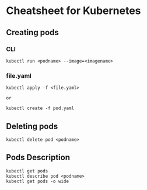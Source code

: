 # Cheatsheet for Kubernetes

## Creating pods
### CLI
```
kubectl run <podname> --image=<imagename>
```

### file.yaml
```
kubectl apply -f <file.yaml>

or

kubectl create -f pod.yaml
```

## Deleting pods
```
kubectl delete pod <podname>
```

## Pods Description
```
kubectl get pods
kubectl describe pod <podname>
kubectl get pods -o wide
```
